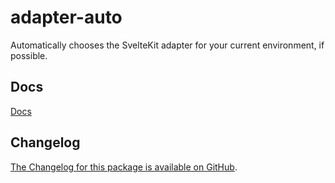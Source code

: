 # adapter-auto

Automatically chooses the SvelteKit adapter for your current environment, if possible.

## Docs

[Docs](https://kit.svelte.dev/docs/adapter-auto)

## Changelog

[The Changelog for this package is available on GitHub](https://github.com/sveltejs/kit/blob/master/packages/adapter-auto/CHANGELOG.md).
